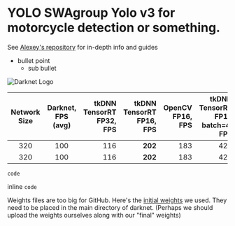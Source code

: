 # YOLO SWAgroup Yolo v3 for motorcycle detection or something.

See [Alexey's repository](https://github.com/AlexeyAB/darknet) for in-depth info and guides

- bullet point
  - sub bullet

![Darknet Logo](http://pjreddie.com/media/files/darknet-black-small.png)

| Network Size               | Darknet, FPS (avg) | tkDNN TensorRT FP32, FPS | tkDNN TensorRT FP16, FPS | OpenCV FP16, FPS | tkDNN TensorRT FP16 batch=4, FPS | OpenCV FP16 batch=4, FPS | tkDNN Speedup |
|:--------------------------:|:------------------:|-------------------------:|-------------------------:|-----------------:|---------------------------------:|-------------------------:|--------------:|
|320                         | 100                | 116                      | **202**                  | 183              | 423                              | **430**                  | **4.3x**      |
|320                         | 100                | 116                      | **202**                  | 183              | 423                              | **430**                  | **4.3x**      |

```
code
```

inline `code`

Weights files are too big for GitHub. Here's the [initial weights](https://pjreddie.com/media/files/darknet53.conv.74) we used. They need to be placed in the main directory of darknet. (Perhaps we should upload the weights ourselves along with our "final" weights)
